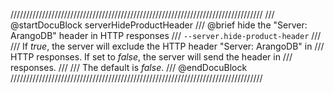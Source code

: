 ////////////////////////////////////////////////////////////////////////////////
/// @startDocuBlock serverHideProductHeader
/// @brief hide the "Server: ArangoDB" header in HTTP responses
/// `--server.hide-product-header`
///
/// If *true*, the server will exclude the HTTP header "Server: ArangoDB" in
/// HTTP responses. If set to *false*, the server will send the header in
/// responses.
///
/// The default is *false*.
/// @endDocuBlock
////////////////////////////////////////////////////////////////////////////////